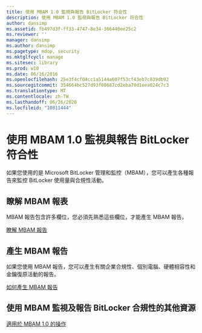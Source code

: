 ```yaml
---
title: 使用 MBAM 1.0 監視與報告 BitLocker 符合性
description: 使用 MBAM 1.0 監視與報告 BitLocker 符合性
author: dansimp
ms.assetid: fb497d3f-ff33-4747-8e34-366440ee25c2
ms.reviewer: ''
manager: dansimp
ms.author: dansimp
ms.pagetype: mdop, security
ms.mktglfcycl: manage
ms.sitesec: library
ms.prod: w10
ms.date: 06/16/2016
ms.openlocfilehash: 25e3f4cf04cc1a5144a607f53cf43eb7c839db92
ms.sourcegitcommit: 354664bc527d93f80687cd2eba70d1eea024c7c3
ms.translationtype: MT
ms.contentlocale: zh-TW
ms.lasthandoff: 06/26/2020
ms.locfileid: "10811444"
---
```

# 使用 MBAM 1.0 監視與報告 BitLocker 符合性


如果您使用的是 Microsoft BitLocker 管理和監控（MBAM），您可以產生各種報告來監控 BitLocker 使用量與合規性活動。

## 瞭解 MBAM 報表


MBAM 報告包含許多欄位，您必須先熟悉這些欄位，才能產生 MBAM 報告。

[瞭解 MBAM 報告](understanding-mbam-reports-mbam-1.md)

## 產生 MBAM 報告


如果您使用 MBAM 報告，您可以產生有關企業合規性、個別電腦、硬體相容性和金鑰復原活動的報告。

[如何產生 MBAM 報告](how-to-generate-mbam-reports-mbam-1.md)

## 使用 MBAM 監視及報告 BitLocker 合規性的其他資源


[適用於 MBAM 1.0 的操作](operations-for-mbam-10.md)

 

 





